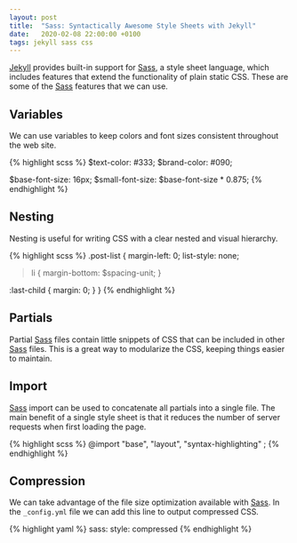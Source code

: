 ```yaml
---
layout: post
title:  "Sass: Syntactically Awesome Style Sheets with Jekyll"
date:   2020-02-08 22:00:00 +0100
tags: jekyll sass css
---
```

[Jekyll][jekyll] provides built-in support for [Sass][sass], a style sheet language, which includes features that extend the functionality of plain static CSS. These are some of the [Sass][sass] features that we can use.

## Variables
We can use variables to keep colors and font sizes consistent throughout the web site.

{% highlight scss %}
$text-color: #333;
$brand-color: #090;

$base-font-size: 16px;
$small-font-size: $base-font-size * 0.875;
{% endhighlight %}

## Nesting
Nesting is useful for writing CSS with a clear nested and visual hierarchy.

{% highlight scss %}
.post-list {
  margin-left: 0;
  list-style: none;

  > li {
    margin-bottom: $spacing-unit;
  }

  :last-child {
    margin: 0;
  }
}
{% endhighlight %}

## Partials
Partial [Sass][sass] files contain little snippets of CSS that can be included in other [Sass][sass] files. This is a great way to modularize the CSS, keeping things easier to maintain.

## Import
[Sass][sass] import can be used to concatenate all partials into a single file. The main benefit of a single style sheet is that it reduces the number of server requests when first loading the page.

{% highlight scss %}
@import
        "base",
        "layout",
        "syntax-highlighting"
;
{% endhighlight %}

## Compression
We can take advantage of the file size optimization available with [Sass][sass]. In the `_config.yml` file we can add this line to output compressed CSS.

{% highlight yaml %}
sass:
  style: compressed
{% endhighlight %}

[jekyll]: https://jekyllrb.com/
[sass]: http://sass-lang.com/

